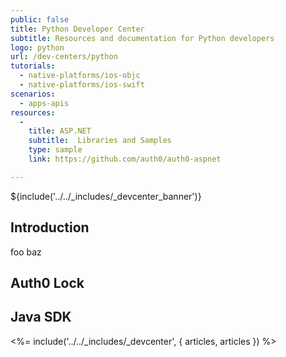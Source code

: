 ```yaml
---
public: false
title: Python Developer Center
subtitle: Resources and documentation for Python developers
logo: python
url: /dev-centers/python
tutorials:
  - native-platforms/ios-objc
  - native-platforms/ios-swift
scenarios:
  - apps-apis
resources:
  -
    title: ASP.NET
    subtitle:  Libraries and Samples
    type: sample
    link: https://github.com/auth0/auth0-aspnet

---
```


${include('../../_includes/_devcenter_banner')}

## Introduction
foo baz

## Auth0 Lock


## Java SDK


<%= include('../../_includes/_devcenter', { articles, articles }) %>
